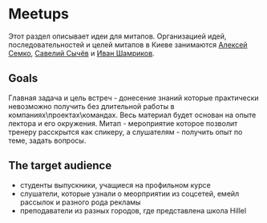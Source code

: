 # Meetups

Этот раздел описывает идеи для митапов. Организацией идей, последовательностей и целей митапов в Киеве занимаются  [Алексей Семко](https://www.linkedin.com/in/oleksiisemko/), [Савелий Сычёв](https://www.linkedin.com/in/sychovsaveliy/) и [Иван Шамриков](https://www.linkedin.com/in/ivan-shamrikov-483b447b/).


## Goals

Главная задача и цель встреч - донесение знаний которые практически невозможно получить без длительной работы в компаниях\проектах\командах. Весь материал будет основан на опыте лектора и его окружения. Митап - мероприятие которое позволит тренеру расскрытся как спикеру, а слушателям - получить опыт по теме, задать вопросы.

## The target audience

* студенты выпускники, учащиеся на профильном курсе
* слушатели, которые узнали о меорприятии из соцсетей, емейл рассылок и разного рода рекламы
* преподаватели из разных городов, где представлена школа Hillel

